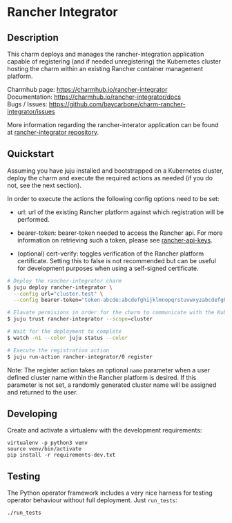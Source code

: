 # Rancher Integrator

## Description

This charm deploys and manages the rancher-integration application capable of registering (and if
needed unregistering) the Kubernetes cluster hosting the charm within an existing Rancher container
 management platform.

Charmhub page: https://charmhub.io/rancher-integrator  
Documentation: https://charmhub.io/rancher-integrator/docs  
Bugs / Issues: https://github.com/baycarbone/charm-rancher-integrator/issues

More information regarding the rancher-interator application can be found at [rancher-integrator repository](https://github.com/baycarbone/rancher-integrator).

## Quickstart

Assuming you have juju installed and bootstrapped on a Kubernetes cluster, deploy the charm and
execute the required actions as needed (if you do not, see the next section).

In order to execute the actions the following config options need to be set:
- url: url of the existing Rancher platform against which registration will be performed.

- bearer-token: bearer-token needed to access the Rancher api. For more information on retrieving
such a token, please see [rancher-api-keys](https://rancher.com/docs/rancher/v2.5/en/user-settings/api-keys/).

- (optional) cert-verify: toggles verification of the Rancher platform certificate. Setting this to
 false is not recommended but can be useful for development purposes when using a self-signed 
 certificate.

```bash
# Deploy the rancher-integrator charm
$ juju deploy rancher-integrator \
  --config url="cluster.test" \
  --config bearer-token="token-abcde:abcdefghijklmnopqrstuvwxyzabcdefghijklmnopqrstuvwxyzab"

# Elavate permisions in order for the charm to communicate with the Kubernetes API
$ juju trust rancher-integrator --scope=cluster

# Wait for the deployment to complete
$ watch -n1 --color juju status --color

# Execute the registration action
$ juju run-action rancher-integrator/0 register
```

Note: The register action takes an optional ```name``` parameter when a user defined cluster name within the Rancher platform is desired. If this
parameter is not set, a randomly generated cluster name will be assigned and returned to the user.

## Developing

Create and activate a virtualenv with the development requirements:

    virtualenv -p python3 venv
    source venv/bin/activate
    pip install -r requirements-dev.txt

## Testing

The Python operator framework includes a very nice harness for testing
operator behaviour without full deployment. Just `run_tests`:

    ./run_tests

